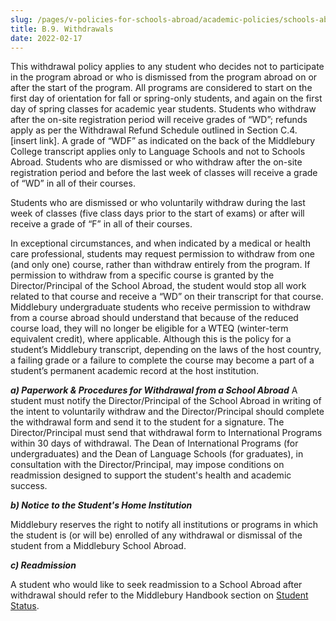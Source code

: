 ```yaml
---
slug: /pages/v-policies-for-schools-abroad/academic-policies/schools-abroad-b-9-withdrawals
title: B.9. Withdrawals
date: 2022-02-17
---
```


This withdrawal policy applies to any student who decides not to participate in the program abroad or who is dismissed from the program abroad on or after the start of the program.  All programs are considered to start on the first day of orientation for fall or spring-only students, and again on the first day of spring classes for academic year students.
Students who withdraw after the on-site registration period will receive grades of “WD”; refunds apply as per the Withdrawal Refund Schedule outlined in Section C.4. [insert link]. A grade of “WDF” as indicated on the back of the Middlebury College transcript applies only to Language Schools and not to Schools Abroad. 
Students who are dismissed or who withdraw after the on-site registration period and before the last week of classes will receive a grade of “WD” in all of their courses.

Students who are dismissed or who voluntarily withdraw during the last week of classes (five class days prior to the start of exams) or after will receive a grade of “F” in all of their courses.

In exceptional circumstances, and when indicated by a medical or health care professional, students may request permission to withdraw from one (and only one) course, rather than withdraw entirely from the program.  If permission to withdraw from a specific course is granted by the Director/Principal of the School Abroad, the student would stop all work related to that course and receive a “WD” on their transcript for that course.
Middlebury undergraduate students who receive permission to withdraw from a course abroad should understand that because of the reduced course load, they will no longer be eligible for a WTEQ (winter-term equivalent credit), where applicable.
Although this is the policy for a student’s Middlebury transcript, depending on the laws of the host country, a failing grade or a failure to complete the course may become a part of a student’s permanent academic record at the host institution.

***a) Paperwork & Procedures for Withdrawal from a School Abroad***
A student must notify the Director/Principal of the School Abroad in writing of the intent to voluntarily withdraw and the Director/Principal should complete the withdrawal form and send it to the student for a signature. The Director/Principal must send that withdrawal form to International Programs within 30 days of withdrawal. The Dean of International Programs (for undergraduates) and the Dean of Language Schools (for graduates), in consultation with the Director/Principal, may impose conditions on readmission designed to support the student's health and academic success.

***b) Notice to the Student's Home Institution***

Middlebury reserves the right to notify all institutions or programs in which the student is (or will be) enrolled of any withdrawal or dismissal of the student from a Middlebury School Abroad.

***c) Readmission***

A student who would like to seek readmission to a School Abroad after withdrawal should refer to the Middlebury Handbook section on [Student Status](https://www.middlebury.edu/handbook/pages/ii-ug-college-policies/ug-policies/academics/student-status/).